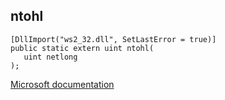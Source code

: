 ## ntohl

```
[DllImport("ws2_32.dll", SetLastError = true)]
public static extern uint ntohl(
   uint netlong
);
```

[Microsoft documentation](https://docs.microsoft.com/en-us/windows/win32/api/winsock/nf-winsock-ntohl)
